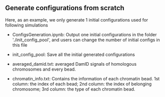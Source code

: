 ## Generate configurations from scratch

Here, as an example, we only generate 1 initial configurations used for following simulations

- ConfigsGeneration.ipynb: Output one initial configurations in the folder './init_config_pool', and users can change the number of initial configs in this file

- init_config_pool: Save all the initial generated configurations

- averaged_damid.txt: averaged DamID signals of homologous chromosomes and every bead.

- chromatin_info.txt: Contains the information of each chromatin bead. 1st column: the index of each bead; 2nd column: the index of belonging chromosome; 3rd column: the type of each chromatin bead.

